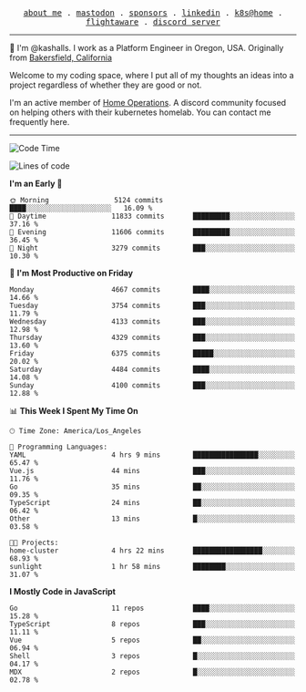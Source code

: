 <p align="center">
  <samp>
    <a href="https://jordanjones.org/">about me</a> .
    <a rel="me" href="https://mastodon.social/@kashall">mastodon</a> .
    <a href="https://github.com/sponsors/kashalls">sponsors</a> .
    <a href="https://linkedin.com/in/jordpjones">linkedin</a> .
    <a href="https://github.com/kashalls/home-cluster">k8s@home</a> .
    <a href="https://flightaware.com/adsb/stats/user/kashalls">flightaware</a> .
    <a href="https://discord.gg/V2WrCfqba9">discord server</a>
  </samp>
</p>

----------------------------------------------------------------

:wave: I'm @kashalls. I work as a Platform Engineer in Oregon, USA. Originally from [Bakersfield, California](https://maps.app.goo.gl/QQMtywTWghpXB6Tu6)

Welcome to my coding space, where I put all of my thoughts an ideas into a project regardless of whether they are good or not.

I'm an active member of [Home Operations](https://discord.gg/home-operations). A discord community focused on helping others with their kubernetes homelab. You can contact me frequently here.

----------------------------------------------------------------
<!--START_SECTION:waka-->
![Code Time](http://img.shields.io/badge/Code%20Time-2%2C454%20hrs%2031%20mins-blue)

![Lines of code](https://img.shields.io/badge/From%20Hello%20World%20I%27ve%20Written-10.1%20million%20lines%20of%20code-blue)

**I'm an Early 🐤** 

```text
🌞 Morning                5124 commits        ████░░░░░░░░░░░░░░░░░░░░░   16.09 % 
🌆 Daytime                11833 commits       █████████░░░░░░░░░░░░░░░░   37.16 % 
🌃 Evening                11606 commits       █████████░░░░░░░░░░░░░░░░   36.45 % 
🌙 Night                  3279 commits        ███░░░░░░░░░░░░░░░░░░░░░░   10.30 % 
```
📅 **I'm Most Productive on Friday** 

```text
Monday                   4667 commits        ████░░░░░░░░░░░░░░░░░░░░░   14.66 % 
Tuesday                  3754 commits        ███░░░░░░░░░░░░░░░░░░░░░░   11.79 % 
Wednesday                4133 commits        ███░░░░░░░░░░░░░░░░░░░░░░   12.98 % 
Thursday                 4329 commits        ███░░░░░░░░░░░░░░░░░░░░░░   13.60 % 
Friday                   6375 commits        █████░░░░░░░░░░░░░░░░░░░░   20.02 % 
Saturday                 4484 commits        ████░░░░░░░░░░░░░░░░░░░░░   14.08 % 
Sunday                   4100 commits        ███░░░░░░░░░░░░░░░░░░░░░░   12.88 % 
```


📊 **This Week I Spent My Time On** 

```text
🕑︎ Time Zone: America/Los_Angeles

💬 Programming Languages: 
YAML                     4 hrs 9 mins        ████████████████░░░░░░░░░   65.47 % 
Vue.js                   44 mins             ███░░░░░░░░░░░░░░░░░░░░░░   11.76 % 
Go                       35 mins             ██░░░░░░░░░░░░░░░░░░░░░░░   09.35 % 
TypeScript               24 mins             ██░░░░░░░░░░░░░░░░░░░░░░░   06.42 % 
Other                    13 mins             █░░░░░░░░░░░░░░░░░░░░░░░░   03.58 % 

🐱‍💻 Projects: 
home-cluster             4 hrs 22 mins       █████████████████░░░░░░░░   68.93 % 
sunlight                 1 hr 58 mins        ████████░░░░░░░░░░░░░░░░░   31.07 % 
```

**I Mostly Code in JavaScript** 

```text
Go                       11 repos            ████░░░░░░░░░░░░░░░░░░░░░   15.28 % 
TypeScript               8 repos             ███░░░░░░░░░░░░░░░░░░░░░░   11.11 % 
Vue                      5 repos             ██░░░░░░░░░░░░░░░░░░░░░░░   06.94 % 
Shell                    3 repos             █░░░░░░░░░░░░░░░░░░░░░░░░   04.17 % 
MDX                      2 repos             █░░░░░░░░░░░░░░░░░░░░░░░░   02.78 % 
```




<!--END_SECTION:waka-->
